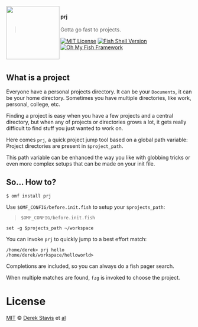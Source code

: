 <img src="https://cdn.rawgit.com/oh-my-fish/oh-my-fish/e4f1c2e0219a17e2c748b824004c8d0b38055c16/docs/logo.svg" align="left" width="144px" height="144px"/>

#### prj
> Gotta go fast to projects.

[![MIT License](https://img.shields.io/badge/license-MIT-007EC7.svg?style=flat-square)](/LICENSE)
[![Fish Shell Version](https://img.shields.io/badge/fish-v2.2.0-007EC7.svg?style=flat-square)](https://fishshell.com)
[![Oh My Fish Framework](https://img.shields.io/badge/Oh%20My%20Fish-Framework-007EC7.svg?style=flat-square)](https://www.github.com/oh-my-fish/oh-my-fish)

<br/>

## What is a project

Everyone have a personal projects directory. It can be your `Documents`,
it can be your home directory. Sometimes you have multiple directories,
like work, personal, college, etc.

Finding a project is easy when you have a few projects and a central
directory, but when any of projects or directories grows a lot, it gets
really difficult to find stuff you just wanted to work on.

Here comes `prj`, a quick project jump tool based on a global path
variable: Project directories are present in `$project_path`.

This path variable can be enhanced the way you like with globbing tricks
or even more complex setups that can be made on your init file.

## So... How to?

```fish
$ omf install prj
```

Use `$OMF_CONFIG/before.init.fish` to setup your `$projects_path`:

> `$OMF_CONFIG/before.init.fish`
```fish
set -g $projects_path ~/workspace
```

You can invoke `prj` to quickly jump to a best effort match:

```fish
/home/derek> prj hello
/home/derek/workspace/helloworld>
```

Completions are included, so you can always do a fish pager search.

When multiple matches are found, `fzg` is invoked to choose the project.

# License

[MIT][mit] © [Derek Stavis][author] et [al][contributors]


[mit]:            https://opensource.org/licenses/MIT
[author]:         https://github.com/derekstavis
[contributors]:   https://github.com/derekstavis/plugin-prj/graphs/contributors
[omf-link]:       https://www.github.com/oh-my-fish/oh-my-fish

[license-badge]:  https://img.shields.io/badge/license-MIT-007EC7.svg?style=flat-square
